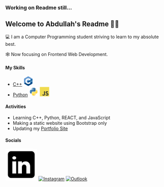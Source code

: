 ### Working on Readme still...

## Welcome to Abdullah's Readme 🚶‍♂️

💻 I am a Computer Programming student striving to learn to my absolute best.

🕸 Now focusing on Frontend Web Development.

#### My Skills

- [C++](https://www.cplusplus.com) <img src="https://raw.githubusercontent.com/devicons/devicon/master/icons/cplusplus/cplusplus-original.svg" alt="C++" height="30">
- [Python](https://python.org) <img src="https://raw.githubusercontent.com/devicons/devicon/master/icons/python/python-original.svg" alt="Python" height="30">
[<img src="https://raw.githubusercontent.com/devicons/devicon/master/icons/javascript/javascript-original.svg" alt="JavaScript" height="30">](https://javascript.com)

#### Activities

- Learning C++, Python, REACT, and JavaScript
- Making a static website using Bootstrap only
- Updating my [Portfolio Site](https://about-abdullah.netlify.app)

#### Socials

[![LinkedIn](https://raw.githubusercontent.com/simple-icons/simple-icons/develop/icons/linkedin.svg)](https://www.linkedin.com/in/abdullah-11503025b)
[![Instagram](https://raw.githubusercontent.com/simple-icons/simple-icons/develop/icons/instagram.svg)](https://www.instagram.com/abduls_20/)
[![Outlook](https://raw.githubusercontent.com/simple-icons/simple-icons/develop/icons/microsoftoutlook.svg)](mailto:abdul05087@outlook.com)
